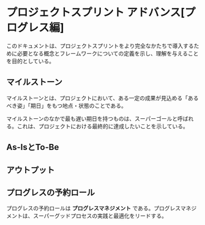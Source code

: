 # プロジェクトスプリント アドバンス[プログレス編]

このドキュメントは、プロジェクトスプリントをより完全なかたちで導入するために必要となる概念とフレームワークについての定義を示し、理解を与えることを目的としている。

## マイルストーン

マイルストーンとは、プロジェクトにおいて、ある一定の成果が見込める「あるべき姿」「期日」をもつ地点・状態のことである。

マイルストーンのなかで最も遅い期日を持つものは、スーパーゴールと呼ばれる。これは、プロジェクトにおける最終的に達成したいことを示している。

## As-IsとTo-Be

## アウトプット

## プログレスの予約ロール
プログレスの予約ロールは **プログレスマネジメント** である。プログレスマネジメントは、スーパーグッドプロセスの実践と最適化をリードする。
